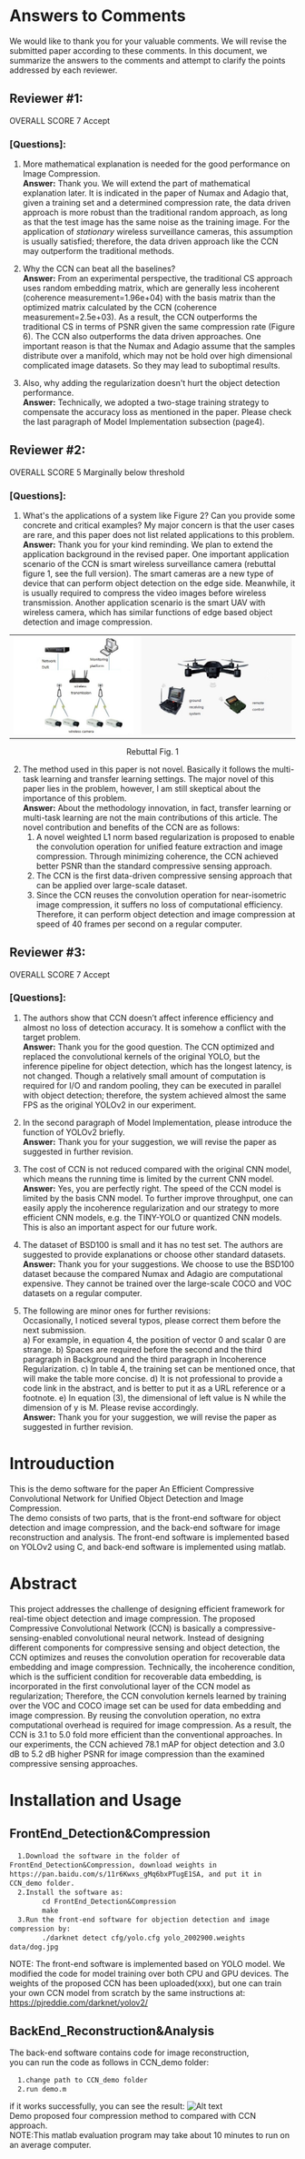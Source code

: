 # Answers to Comments
We would like to thank you for your valuable comments. We will revise the submitted paper according to these comments. In this document, we summarize the answers to the comments and attempt to clarify the points addressed by each reviewer. 
## Reviewer #1:
OVERALL SCORE 7 Accept
### [Questions]: 
1.	More mathematical explanation is needed for the good performance on Image Compression.  
**Answer:** Thank you. We will extend the part of mathematical explanation later. It is indicated in the paper of Numax and Adagio that, given a training set and a determined compression rate, the data driven approach is more robust than the traditional random approach, as long as that the test image has the same noise as the training image. For the application of *stationary* wireless surveillance cameras, this assumption is usually satisfied; therefore, the data driven approach like the CCN may outperform the traditional methods.

2.	Why the CCN can beat all the baselines?  
**Answer:** From an experimental perspective, the traditional CS approach uses random embedding matrix, which are generally less incoherent (coherence measurement=1.96e+04) with the basis matrix than the optimized matrix calculated by the CCN (coherence measurement=2.5e+03). As a result, the CCN outperforms the traditional CS in terms of PSNR given the same compression rate (Figure 6).
The CCN also outperforms the data driven approaches. One important reason is that the Numax and Adagio assume that the samples distribute over a manifold, which may not be hold over high dimensional complicated image datasets. So they may lead to suboptimal results.


3. Also, why adding the regularization doesn't hurt the object detection performance.  
**Answer:** Technically, we adopted a two-stage training strategy to compensate the accuracy loss as mentioned in the paper. Please check the last paragraph of Model Implementation subsection (page4).  
   
## Reviewer #2:  
OVERALL SCORE 5 Marginally below threshold  
### [Questions]:  
1.	What's the applications of a system like Figure 2? Can you provide some concrete and critical examples? My major concern is that the user cases are rare, and this paper does not list related applications to this problem.   
**Answer:** Thank you for your kind reminding. We plan to extend the application background in the revised paper. One important application scenario of the CCN is smart wireless surveillance camera (rebuttal figure 1, see the full version). The smart cameras are a new type of device that can perform object detection on the edge side. Meanwhile, it is usually required to compress the video images before wireless transmission. Another application scenario is the smart UAV with wireless camera, which has similar functions of edge based object detection and image compression.
<table>
    <tr>
        <td ><center><img src="https://github.com/sosaaaad2/Rebuttal/blob/master/images/wireless_camera.jpg?watermark/2/text/aHR0cHM6Ly9ibG9nLmNzZG4ubmV0L3FxXzMzODI2NTY0/font/5a6L5L2T/fontsize/400/fill/I0JBQkFCMA==/dissolve/70" >
        <td ><center><img src="https://github.com/sosaaaad2/Rebuttal/blob/master/images/timg.jpg?watermark/2/text/aHR0cHM6Ly9ibG9nLmNzZG4ubmV0L3FxXzMzODI2NTY0/font/5a6L5L2T/fontsize/400/fill/I0JBQkFCMA==/dissolve/70"  >
    </tr>
</table>
                                     <p align="center">Rebuttal Fig. 1</p>

2.	The method used in this paper is not novel. Basically it follows the multi-task learning and transfer learning settings. The major novel of this paper lies in the problem, however, I am still skeptical about the importance of this problem.  
**Answer:** About the methodology innovation, in fact, transfer learning or multi-task learning are not the main contributions of this article. The novel contribution and benefits of the CCN are as follows:
     1)	A novel weighted L1 norm based regularization is proposed to enable the convolution operation for unified feature extraction and image compression. Through minimizing coherence, the CCN achieved better PSNR than the standard compressive sensing approach.
     2)	The CCN is the first data-driven compressive sensing approach that can be applied over large-scale dataset.
     3)	Since the CCN reuses the convolution operation for near-isometric image compression, it suffers no loss of computational efficiency. Therefore, it can perform object detection and image compression at speed of 40 frames per second on a regular computer.

## Reviewer #3:  
OVERALL SCORE 7 Accept  
### [Questions]:   
1.	The authors show that CCN doesn’t affect inference efficiency and almost no loss of detection accuracy. It is somehow a conflict with the target problem.  
**Answer:** Thank you for the good question. The CCN optimized and replaced the convolutional kernels of the original YOLO, but the inference pipeline for object detection, which has the longest latency, is not changed. Though a relatively small amount of computation is required for I/O and random pooling, they can be executed in parallel with object detection; therefore, the system achieved almost the same FPS as the original YOLOv2 in our experiment.

2.	In the second paragraph of Model Implementation, please introduce the function of YOLOv2 briefly.    
**Answer:** Thank you for your suggestion, we will revise the paper as suggested in further revision.

3.	The cost of CCN is not reduced compared with the original CNN model, which means the running time is limited by the current CNN model.   
**Answer:** Yes, you are perfectly right. The speed of the CCN model is limited by the basis CNN model. To further improve throughput, one can easily apply the incoherence regularization and our strategy to more efficient CNN models, e.g. the TINY-YOLO or quantized CNN models. This is also an important aspect for our future work.

4.	The dataset of BSD100 is small and it has no test set. The authors are suggested to provide explanations or choose other standard datasets.  
**Answer:** Thank you for your suggestions. We choose to use the BSD100 dataset because the compared Numax and Adagio are computational expensive. They cannot be trained over the large-scale COCO and VOC datasets on a regular computer. 

5.	The following are minor ones for further revisions:  
Occasionally, I noticed several typos, please correct them before the next submission.   
a) For example, in equation 4, the position of vector 0 and scalar 0 are strange. 
b) Spaces are required before the second and the third paragraph in Background and the third paragraph in Incoherence Regularization.
c) In table 4, the training set can be mentioned once, that will make the table more concise.
d) It is not professional to provide a code link in the abstract, and is better to put it as a URL reference or a footnote.
e) In equation (3), the dimensional of left value is N while the dimension of y is M. Please revise accordingly.    
**Answer:** Thank you for your suggestion, we will revise the paper as suggested in further revision.


# Introuduction
This is the demo software for the paper An Efficient Compressive Convolutional Network for Unified Object Detection and Image Compression.  
The demo consists of two parts, that is the front-end software for object detection and image compression, and the back-end software for image reconstruction and analysis. The front-end software is implemented based on YOLOv2 using C, and back-end software is implemented using matlab.   

# Abstract
This project addresses the challenge of designing efficient framework for real-time object detection and image compression. The proposed Compressive Convolutional Network (CCN) is basically a compressive-sensing-enabled convolutional neural network. Instead of designing different components for compressive sensing and object detection, the CCN optimizes and reuses the convolution operation for recoverable data embedding and image compression. Technically, the incoherence condition, which is the sufficient condition for recoverable data embedding, is incorporated in the first convolutional layer of the CCN model as regularization; Therefore, the CCN convolution kernels learned by training over the VOC and COCO image set can be used for data embedding and image compression. By reusing the convolution operation, no extra computational overhead is required for image compression. As a result, the CCN is 3.1 to 5.0 fold more efficient than the conventional approaches. In our experiments, the CCN achieved 78.1 mAP for object detection and 3.0 dB to 5.2 dB higher PSNR for image compression than the examined compressive sensing approaches.   

# Installation and Usage  

## FrontEnd_Detection&Compression

      1.Download the software in the folder of FrontEnd_Detection&Compression, download weights in https://pan.baidu.com/s/11r6Kwxs_gMq6bxPTugE1SA, and put it in CCN_demo folder. 
      2.Install the software as:
            cd FrontEnd_Detection&Compression
            make
      3.Run the front-end software for objection detection and image compression by:
            ./darknet detect cfg/yolo.cfg yolo_2002900.weights data/dog.jpg

NOTE: The front-end software is implemented based on YOLO model. We modified the code for model training over both CPU and GPU devices. The weights of the proposed CCN has been uploaded(xxx), but one can train your own CCN model from scratch by the same instructions at:  
https://pjreddie.com/darknet/yolov2/  


## BackEnd_Reconstruction&Analysis
The back-end software contains code for image reconstruction,   
you can run the code as follows in CCN_demo folder:  

      1.change path to CCN_demo folder
      2.run demo.m
if it works successfully, you can see the result:
![Alt text](https://github.com/sosaaaad2/CCN/blob/master/CCN_demo/src/cat.jpg)  
Demo proposed four compression method to compared with CCN approach.   
NOTE:This matlab evaluation program may take about 10 minutes to run on an average computer.

